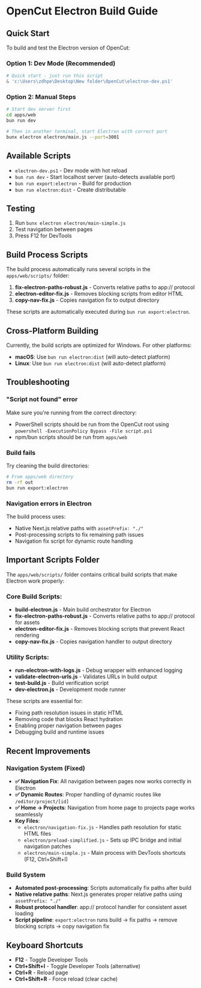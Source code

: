 # OpenCut Electron Build Guide

## Quick Start

To build and test the Electron version of OpenCut:

### Option 1: Dev Mode (Recommended)
```powershell
# Quick start - just run this script
& 'c:\Users\zdhpe\Desktop\New folder\OpenCut\electron-dev.ps1'
```

### Option 2: Manual Steps
```bash
# Start dev server first
cd apps/web
bun run dev

# Then in another terminal, start Electron with correct port
bunx electron electron/main.js --port=3001
```

## Available Scripts

- `electron-dev.ps1` - Dev mode with hot reload
- `bun run dev` - Start localhost server (auto-detects available port)
- `bun run export:electron` - Build for production
- `bun run electron:dist` - Create distributable

## Testing

1. Run `bunx electron electron/main-simple.js`
2. Test navigation between pages
3. Press F12 for DevTools

## Build Process Scripts

The build process automatically runs several scripts in the `apps/web/scripts/` folder:

1. **fix-electron-paths-robust.js** - Converts relative paths to app:// protocol
2. **electron-editor-fix.js** - Removes blocking scripts from editor HTML
3. **copy-nav-fix.js** - Copies navigation fix to output directory

These scripts are automatically executed during `bun run export:electron`.

## Cross-Platform Building

Currently, the build scripts are optimized for Windows. For other platforms:

- **macOS**: Use `bun run electron:dist` (will auto-detect platform)
- **Linux**: Use `bun run electron:dist` (will auto-detect platform)

## Troubleshooting

### "Script not found" error
Make sure you're running from the correct directory:
- PowerShell scripts should be run from the OpenCut root using `powershell -ExecutionPolicy Bypass -File script.ps1`
- npm/bun scripts should be run from `apps/web`

### Build fails
Try cleaning the build directories:
```bash
# From apps/web directory
rm -rf out
bun run export:electron
```

### Navigation errors in Electron
The build process uses:
- Native Next.js relative paths with `assetPrefix: "./"`
- Post-processing scripts to fix remaining path issues
- Navigation fix script for dynamic route handling

## Important Scripts Folder

The `apps/web/scripts/` folder contains critical build scripts that make Electron work properly:

### Core Build Scripts:
- **build-electron.js** - Main build orchestrator for Electron
- **fix-electron-paths-robust.js** - Converts relative paths to app:// protocol for assets
- **electron-editor-fix.js** - Removes blocking scripts that prevent React rendering
- **copy-nav-fix.js** - Copies navigation handler to output directory

### Utility Scripts:
- **run-electron-with-logs.js** - Debug wrapper with enhanced logging
- **validate-electron-urls.js** - Validates URLs in build output
- **test-build.js** - Build verification script
- **dev-electron.js** - Development mode runner

These scripts are essential for:
- Fixing path resolution issues in static HTML
- Removing code that blocks React hydration
- Enabling proper navigation between pages
- Debugging build and runtime issues

## Recent Improvements

### Navigation System (Fixed)
- **✅ Navigation Fix**: All navigation between pages now works correctly in Electron
- **✅ Dynamic Routes**: Proper handling of dynamic routes like `/editor/project/[id]`
- **✅ Home → Projects**: Navigation from home page to projects page works seamlessly
- **Key Files**:
  - `electron/navigation-fix.js` - Handles path resolution for static HTML files
  - `electron/preload-simplified.js` - Sets up IPC bridge and initial navigation patches
  - `electron/main-simple.js` - Main process with DevTools shortcuts (F12, Ctrl+Shift+I)

### Build System
- **Automated post-processing**: Scripts automatically fix paths after build
- **Native relative paths**: Next.js generates proper relative paths using `assetPrefix: "./"`
- **Robust protocol handler**: app:// protocol handler for consistent asset loading
- **Script pipeline**: `export:electron` runs build → fix paths → remove blocking scripts → copy navigation fix

## Keyboard Shortcuts

- **F12** - Toggle Developer Tools
- **Ctrl+Shift+I** - Toggle Developer Tools (alternative)
- **Ctrl+R** - Reload page
- **Ctrl+Shift+R** - Force reload (clear cache)